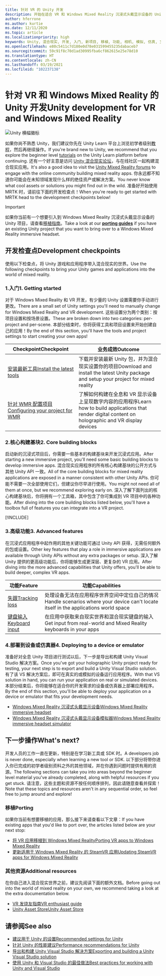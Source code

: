 ```yaml
---
title: 针对 VR 的 Unity 开发
description: 开始在适合 VR 和 Windows Mixed Reality 沉浸式头戴显示设备的 Unity 中构建混合现实应用。
author: hferrone
ms.author: kurtie
ms.date: 12/11/2020
ms.topic: article
ms.localizationpriority: high
keywords: Unity, 混合现实, 开发, 入门, 新项目, 移植, 功能, 相机, 模拟, 仿真, 文档, 混合现实头戴显示设备, windows 混合现实头戴显示设备, 虚拟现实头戴显示设备, 什么是虚拟现实, 什么是增强现实, MRTK, 混合现实工具包, 语音输入, 可定位相机, 仿真器, Azure, 教程
ms.openlocfilehash: e80c5411c7d180e0d78e031599455235dabaceb7
ms.sourcegitcommit: 59c91f8c70d1ad30995fba6cf862615e25e78d10
ms.translationtype: HT
ms.contentlocale: zh-CN
ms.lasthandoff: 03/19/2021
ms.locfileid: "102237138"
---
```

# <a name="unity-development-for-vr-and-windows-mixed-reality"></a><span data-ttu-id="4453f-104">针对 VR 和 Windows Mixed Reality 的 Unity 开发</span><span class="sxs-lookup"><span data-stu-id="4453f-104">Unity development for VR and Windows Mixed Reality</span></span>

![Unity 横幅徽标](../images/unity_logo_banner.png)

<span data-ttu-id="4453f-106">如果你尚不熟悉 Unity，我们建议你先在 Unity Learn 平台上浏览初学者级别[教程](https://unity3d.com/learn/tutorials)，然后再继续操作。</span><span class="sxs-lookup"><span data-stu-id="4453f-106">If you're brand new to Unity, we recommend that you explore the beginner level [tutorials](https://unity3d.com/learn/tutorials) on the Unity Learn platform before continuing.</span></span> <span data-ttu-id="4453f-107">还有一个好主意是访问 [Unity 混合现实论坛](https://forum.unity3d.com/forums/hololens.102/)，与在线社区一起构建混合现实应用。</span><span class="sxs-lookup"><span data-stu-id="4453f-107">It's also a good idea to visit the [Unity Mixed Reality forums](https://forum.unity3d.com/forums/hololens.102/) to engage with the online community building mixed reality apps.</span></span> <span data-ttu-id="4453f-108">你永远都不知道你可能会在未知领域发现什么样的绝佳资产或解决方案。</span><span class="sxs-lookup"><span data-stu-id="4453f-108">You never know what cool assets or solutions you might find out in the wild.</span></span> <span data-ttu-id="4453f-109">准备好开始使用 MRTK 时，请前往下面的开发检查点！</span><span class="sxs-lookup"><span data-stu-id="4453f-109">When you're ready to get started with MRTK head to the development checkpoints below!</span></span>

> [!IMPORTANT]
> <span data-ttu-id="4453f-110">如果你当前有一个想要引入到 Windows Mixed Reality 沉浸式头戴显示设备的 Unity 项目，请查看[移植指南](../porting-apps/porting-overview.md)。</span><span class="sxs-lookup"><span data-stu-id="4453f-110">Take a look at our **[porting guides](../porting-apps/porting-overview.md)** if you have an existing Unity project that you want to bring over to a Windows Mixed Reality immersive headset.</span></span> 

## <a name="development-checkpoints"></a><span data-ttu-id="4453f-111">开发检查点</span><span class="sxs-lookup"><span data-stu-id="4453f-111">Development checkpoints</span></span>

<span data-ttu-id="4453f-112">使用以下检查点，将 Unity 游戏和应用程序带入混合现实的世界。</span><span class="sxs-lookup"><span data-stu-id="4453f-112">Use the following checkpoints to bring your Unity games and applications into the world of mixed reality.</span></span> 

### <a name="1-getting-started"></a><span data-ttu-id="4453f-113">1.入门</span><span class="sxs-lookup"><span data-stu-id="4453f-113">1. Getting started</span></span>

<span data-ttu-id="4453f-114">对于 Windows Mixed Reality 和 VR 开发，有少量的 Unity 设置需要你手动进行更改。</span><span class="sxs-lookup"><span data-stu-id="4453f-114">There are a small set of Unity settings you'll need to manually change for Windows Mixed Reality and VR development.</span></span> <span data-ttu-id="4453f-115">这些设置分为两个类别：按项目设置和按场景设置。</span><span class="sxs-lookup"><span data-stu-id="4453f-115">These are broken down into two categories: per-project and per-scene.</span></span> <span data-ttu-id="4453f-116">本部分结束时，你将获得工具和项目设置来开始创建自己的应用！</span><span class="sxs-lookup"><span data-stu-id="4453f-116">By the end of this section, you'll have the tools and project settings to start creating your own apps!</span></span>

|  <span data-ttu-id="4453f-117">Checkpoint</span><span class="sxs-lookup"><span data-stu-id="4453f-117">Checkpoint</span></span>  |  <span data-ttu-id="4453f-118">业务成效</span><span class="sxs-lookup"><span data-stu-id="4453f-118">Outcome</span></span>  |
| --- | --- |
| [<span data-ttu-id="4453f-119">安装最新工具</span><span class="sxs-lookup"><span data-stu-id="4453f-119">Install the latest tools</span></span>](../install-the-tools.md) | <span data-ttu-id="4453f-120">下载并安装最新 Unity 包，并为混合现实设置你的项目</span><span class="sxs-lookup"><span data-stu-id="4453f-120">Download and install the latest Unity package and setup your project for mixed reality</span></span> |
| [<span data-ttu-id="4453f-121">针对 WMR 配置项目</span><span class="sxs-lookup"><span data-stu-id="4453f-121">Configuring your project for WMR</span></span>](configure-unity-project.md) | <span data-ttu-id="4453f-122">了解如何构建在全息和 VR 显示设备上呈现数字内容的应用程序</span><span class="sxs-lookup"><span data-stu-id="4453f-122">Learn how to build applications that render digital content on holographic and VR display devices</span></span> |

### <a name="2-core-building-blocks"></a><span data-ttu-id="4453f-123">2.核心构建基块</span><span class="sxs-lookup"><span data-stu-id="4453f-123">2. Core building blocks</span></span>

<span data-ttu-id="4453f-124">启动新的沉浸式项目后，你需要一些基本的构建基块来开发沉浸式应用。</span><span class="sxs-lookup"><span data-stu-id="4453f-124">After starting a new immersive project, you'll need some basic building blocks to develop immersive apps.</span></span> <span data-ttu-id="4453f-125">混合现实应用程序的所有核心构建基块的公开方式与其他 Unity API 一致。</span><span class="sxs-lookup"><span data-stu-id="4453f-125">All of the core building blocks for mixed reality applications are exposed in a manner consistent with other Unity APIs.</span></span> <span data-ttu-id="4453f-126">你可能不需要一次全部使用它们，但建议你尽早进行使用。</span><span class="sxs-lookup"><span data-stu-id="4453f-126">You might not need all of them at once, but we recommend exploring early on.</span></span> <span data-ttu-id="4453f-127">深入了解下面列出的核心构建基块后，你将拥有一个工具箱，其中包含了你可集成到 VR 项目中的各种功能。</span><span class="sxs-lookup"><span data-stu-id="4453f-127">After diving into the core building blocks listed below, you'll have a toolbox full of features you can integrate into a VR project.</span></span>

[!INCLUDE[](../includes/unity-building-blocks-wmr.md)]

### <a name="3-advanced-features"></a><span data-ttu-id="4453f-128">3.高级功能</span><span class="sxs-lookup"><span data-stu-id="4453f-128">3. Advanced features</span></span>

<span data-ttu-id="4453f-129">在沉浸式应用程序中起作用的其他关键功能可通过 Unity API 获得，无需任何额外的包或设置。</span><span class="sxs-lookup"><span data-stu-id="4453f-129">Other key features that play a role in immersive applications are available through Unity APIs without any extra packages or setup.</span></span> <span data-ttu-id="4453f-130">深入了解 Unity 提供的更高级功能后，你将能够生成更深层、更复杂的 VR 应用。</span><span class="sxs-lookup"><span data-stu-id="4453f-130">After diving into the more advanced capabilities that Unity offers, you'll be able to build deeper, complex VR apps.</span></span>

|  <span data-ttu-id="4453f-131">功能</span><span class="sxs-lookup"><span data-stu-id="4453f-131">Feature</span></span>  |  <span data-ttu-id="4453f-132">功能</span><span class="sxs-lookup"><span data-stu-id="4453f-132">Capabilities</span></span>  |
| --- | --- |
| [<span data-ttu-id="4453f-133">失跟</span><span class="sxs-lookup"><span data-stu-id="4453f-133">Tracking loss</span></span>](tracking-loss-in-unity.md) | <span data-ttu-id="4453f-134">处理设备无法在应用程序世界空间中定位自己的情况</span><span class="sxs-lookup"><span data-stu-id="4453f-134">Handle scenarios where your device can't locate itself in the applications world space</span></span> |
| [<span data-ttu-id="4453f-135">键盘输入</span><span class="sxs-lookup"><span data-stu-id="4453f-135">Keyboard input</span></span>](keyboard-input-in-unity.md) | <span data-ttu-id="4453f-136">在应用中获取来自现实世界和混合现实键盘的输入</span><span class="sxs-lookup"><span data-stu-id="4453f-136">Get input from real-world and Mixed Reality keyboards in your apps</span></span> |

### <a name="4-deploying-to-a-device-or-emulator"></a><span data-ttu-id="4453f-137">4.部署到设备或仿真器</span><span class="sxs-lookup"><span data-stu-id="4453f-137">4. Deploying to a device or emulator</span></span>

<span data-ttu-id="4453f-138">准备好对全息 Unity 项目进行测试以后，下一步是导出和构建 Unity Visual Studio 解决方案。</span><span class="sxs-lookup"><span data-stu-id="4453f-138">Once you've got your holographic Unity project ready for testing, your next step is to export and build a Unity Visual Studio solution.</span></span> <span data-ttu-id="4453f-139">有了该 VS 解决方案后，即可在真实的或模拟的设备运行应用程序。</span><span class="sxs-lookup"><span data-stu-id="4453f-139">With that VS solution in hand, you can run your application on real or simulated devices.</span></span> <span data-ttu-id="4453f-140">本部分结束后，你将能够在适合你的开发需求的设备或仿真器上部署应用程序。</span><span class="sxs-lookup"><span data-stu-id="4453f-140">By the end of this section, you'll be able to deploy your application on a device or emulator that fits your development needs.</span></span>

* [<span data-ttu-id="4453f-141">Windows Mixed Reality 沉浸式头戴显示设备</span><span class="sxs-lookup"><span data-stu-id="4453f-141">Windows Mixed Reality immersive headset</span></span>](../platform-capabilities-and-apis/using-visual-studio.md)
* [<span data-ttu-id="4453f-142">Windows Mixed Reality 沉浸式头戴显示设备模拟器</span><span class="sxs-lookup"><span data-stu-id="4453f-142">Windows Mixed Reality immersive headset simulator</span></span>](../platform-capabilities-and-apis/using-the-windows-mixed-reality-simulator.md)

## <a name="whats-next"></a><span data-ttu-id="4453f-143">下一步操作</span><span class="sxs-lookup"><span data-stu-id="4453f-143">What's next?</span></span>

<span data-ttu-id="4453f-144">开发人员的工作一直在更新，特别是在学习新工具或 SDK 时。</span><span class="sxs-lookup"><span data-stu-id="4453f-144">A developers job is never done, especially when learning a new tool or SDK.</span></span> <span data-ttu-id="4453f-145">以下部分将带你进入你已完成的初学者级别资料之外的其他领域，并在你遇到问题时提供有用的资源。</span><span class="sxs-lookup"><span data-stu-id="4453f-145">The following sections can take you into areas beyond the beginner level material you've already completed, along with helpful resources if you get stuck.</span></span> <span data-ttu-id="4453f-146">请注意，这些主题和资源不按任何顺序排列，因此请随意查看并探索！</span><span class="sxs-lookup"><span data-stu-id="4453f-146">Note that these topics and resources aren't in any sequential order, so feel free to jump around and explore!</span></span>

### <a name="porting"></a><span data-ttu-id="4453f-147">移植</span><span class="sxs-lookup"><span data-stu-id="4453f-147">Porting</span></span>

<span data-ttu-id="4453f-148">如果你当前有想要移植的应用，那么接下来请查看以下文章：</span><span class="sxs-lookup"><span data-stu-id="4453f-148">If you have existing apps that you'd like to port over, the articles listed below are your next stop:</span></span>

* [<span data-ttu-id="4453f-149">将 VR 应用移植到 Windows Mixed Reality</span><span class="sxs-lookup"><span data-stu-id="4453f-149">Porting VR apps to Windows Mixed Reality</span></span>](../porting-apps/porting-guides.md?tabs=project)
* [<span data-ttu-id="4453f-150">更新适用于 Windows Mixed Reality 的 SteamVR 应用</span><span class="sxs-lookup"><span data-stu-id="4453f-150">Updating SteamVR apps for Windows Mixed Reality</span></span>](../porting-apps/updating-your-steamvr-application-for-windows-mixed-reality.md)

### <a name="additional-resources"></a><span data-ttu-id="4453f-151">其他资源</span><span class="sxs-lookup"><span data-stu-id="4453f-151">Additional resources</span></span>

<span data-ttu-id="4453f-152">在你自己进入混合现实世界之前，建议先阅读下面的额外文档。</span><span class="sxs-lookup"><span data-stu-id="4453f-152">Before going out into the world of mixed reality on your own, we recommend taking a look at the extra documentation below.</span></span> 

* [<span data-ttu-id="4453f-153">VR 发烧友指南</span><span class="sxs-lookup"><span data-stu-id="4453f-153">VR enthusiast guide</span></span>](/windows/mixed-reality/enthusiast-guide/vr-journey)
* [<span data-ttu-id="4453f-154">Unity Asset Store</span><span class="sxs-lookup"><span data-stu-id="4453f-154">Unity Asset Store</span></span>](https://assetstore.unity.com)

## <a name="see-also"></a><span data-ttu-id="4453f-155">请参阅</span><span class="sxs-lookup"><span data-stu-id="4453f-155">See also</span></span> 

* [<span data-ttu-id="4453f-156">建议用于 Unity 的设置</span><span class="sxs-lookup"><span data-stu-id="4453f-156">Recommended settings for Unity</span></span>](recommended-settings-for-unity.md)
* [<span data-ttu-id="4453f-157">针对 Unity 的性能建议</span><span class="sxs-lookup"><span data-stu-id="4453f-157">Performance recommendations for Unity</span></span>](performance-recommendations-for-unity.md)
* [<span data-ttu-id="4453f-158">导出和构建 Unity Visual Studio 解决方案</span><span class="sxs-lookup"><span data-stu-id="4453f-158">Exporting and building a Unity Visual Studio solution</span></span>](exporting-and-building-a-unity-visual-studio-solution.md)
* [<span data-ttu-id="4453f-159">使用 Unity 和 Visual Studio 的最佳做法</span><span class="sxs-lookup"><span data-stu-id="4453f-159">Best practices for working with Unity and Visual Studio</span></span>](best-practices-for-working-with-unity-and-visual-studio.md)